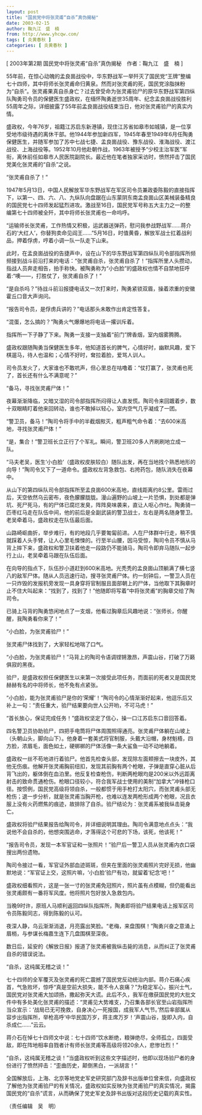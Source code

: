 ```yaml
---
layout: post
title: "国民党中将张灵甫“自杀”真伪揭秘"
date: 2003-02-15
author: 鞠九江　盛　楠
from: http://www.yhcqw.com/
tags: [ 炎黄春秋 ]
categories: [ 炎黄春秋 ]
---
```



[ 2003年第2期 国民党中将张灵甫“自杀”真伪揭秘　作者：鞠九江　盛　楠 ]


55年前，在惊心动魄的孟良崮战役中，华东野战军一举歼灭了国民党“王牌”整编七十四师，其中将师长张灵甫命归黄泉。然而对张灵甫的死，国民党涂脂抹粉为“自杀”。张灵甫果真自杀身亡？过去曾受命为张灵甫验尸的原华东野战军第四纵队陶勇司令员的保健医生盛政权，在缅怀陶勇逝世35周年、纪念孟良崮战役胜利55周年之际，详细披露了55年前孟良崮战役结束当日，他对张灵甫验尸的真实内情。


盛政权，今年76岁，祖籍江苏启东新港镇，现住江苏省如皋市如城镇，是一位享受地市级待遇的离休干部。他1944年参加新四军，1945年春至1949年6月任陶勇保健医生，并随军参加了苏中七战七捷、孟良崮战役、豫东战役、淮海战役、渡江战役、上海战役等。1952年10月他赴朝作战，1963年被授予“少校主治军医”军衔，离休前任如皋市人民医院副院长。最近他在笔者独家采访时，愤然抨击了国民党美化张灵甫的“自杀”之说。

“张灵甫自杀了！”


1947年5月13日，中国人民解放军华东野战军在军区司令员兼政委陈毅的直接指挥下，以第一、四、六、八、九纵队向盘踞在山东蒙阴东南孟良崮山区美械装备精良的国民党七十四师发起猛烈进攻。激战至16日，国民党军号称五大主力之一的整编第七十四师被全歼，其中将师长张灵甫也一命呜呼。


“运输师长张灵甫，工作热情又积极，运武器送弹药，慰问我参战野战军……蒋介石的‘大红人’，你替狗卖命见阎王……”5月16日，时值黄昏，解放军战士扛着战利品，押着俘虏，哼着小调一队一队走下山来。


此时，在孟良崮战役的告捷声中，设在山下的华东野战军第四纵队司令部指挥所频频接到战斗前沿打来的电话：“张灵甫自杀，张灵甫自杀了！”指挥所里人头攒动，指战人员奔走相告，拍手称快。被陶勇称为“小白脸”的盛政权也情不自禁地狂呼着:“噢——，打胜仗了，张灵甫自杀了！”

“是自杀吗？”待战斗前沿报捷电话又一次打来时，陶勇紧锁双眉，操着浓重的安徽霍丘口音大声询问。

“报告司令员，是俘虏兵讲的？”电话那头未敢作出肯定性答复。

“混蛋，怎么搞的？”陶勇火气爆爆地将电话一撂训斥着。

指挥所一下子静了下来。陶勇一支接一支抽着“前门”牌香烟，室内烟雾腾腾。

盛政权跟随陶勇当保健医生多年，他知道首长的脾气，心情好时，幽默风趣，爱下棋遛马，待人也温和；心情不好时，耷拉着脸，爱骂人训人。

司令员发火了，大家谁也不敢吭声，但心里总在咕噜着：“仗打赢了，张灵甫也死了，首长还有什么不满意呢？”

“备马，寻找张灵甫尸体！”

夜幕渐渐降临，又暗又湿的司令部指挥所闷得让人直发慌。陶司令来回踱着步，数十双眼睛盯着他来回转动，谁也不敢掉以轻心，室内空气几乎凝成了一团。

“警卫员，备马！”陶司令将手中的半截烟揿灭，粗声粗气命令着：“去600米高地，寻找张灵甫尸体！”

“是，集合！”警卫班长立正行了个军礼。瞬间，警卫班20多人齐刷刷地立成一队。

“马夫老吴，医生‘小白脸’（盛政权皮肤较白）随队出发，再在当地找个熟悉地形的向导！”陶司令又下了一道命令。盛政权左背急救包、右挎药包，随队消失在夜幕中。


从山下的第四纵队司令部指挥所至孟良崮600米高地，直线距离约8公里。雷雨过后，天空依然乌云密布，夜色朦朦胧胧。漫山遍野的山坡上一片恐惧，到处都是弹坑、死尸死马，有的尸体已腐烂发臭，阵阵臭味袭来，直让人呕心作吐。陶勇骑一匹枣红马走在队伍中间，他的前后是全副武装的警卫战士，左右是两名随身警卫。老吴牵着马，盛政权走在队伍最后面。


山路崎岖曲折，举步难行，有的地段几乎要匍匐前进。人在尸体群中行走，稍不慎就踩着人头手臂，让人心里毛悚悚的。行至半山腰，因马受惊，陶司令员不慎从马背上摔下来，盛政权和警卫扶着他走一段路仍不能骑马，陶司令即弃马随队一起步行上山，老吴牵着马跟在队伍后面。


在向导的指点下，队伍抄小道赶到600米高地。光秃秃的孟良崮山顶躺满了横七竖八的敌军尸体。随从人员迅速行动，搜寻张灵甫尸体。约一刻钟后，一警卫人员在一只炸毁的发报机旁发现一具身穿将官制服且面部朝上的尸体，当他取下其胸章时止不住大叫起来：“找到了，找到了！”他随即将写着“中将张灵甫”的胸章交给了陶司令。

已骑上马背的陶勇悠闲地点了一支烟，他看过胸章后风趣地说：“张师长，你醒醒，我陶勇看你来了！”

“小白脸，为张灵甫验尸！”

张灵甫尸体找到了，大家轻松地喘了口气。

“小白脸，为张灵甫验尸！”马背上的陶司令语调铿锵激昂，声震山谷，打破了万籁俱寂的黑夜。

验尸，是盛政权担任保健医生以来第一次接受此项任务，而面前的死者又是国民党赫赫有名的中将师长，他不免有点紧张。

“小白脸，能为张灵甫验尸是你的‘荣耀’！”陶司令的心情渐渐好起来，他逗乐后又补上一句：“责任重大，验尸结果要向世人公开哟，不可马虎！”

“首长放心，保证完成任务！”盛政权坚定了信心，操一口江苏启东口音回答着。


四名警卫员协助验尸，四把手电筒将尸体周围照得通亮。张灵甫尸体躺在山坡上（头朝山头，脚向山下）。他身着一套美式将官制服，头戴大沿帽，身材魁梧，四方脸，浓眉毛，面色如土，硬梆梆的尸体活像一条大鲨鱼一动不动地躺着。


盛政权一丝不苟地进行着验尸。他首先检查头部，发现除左面颊擦去一块皮外，其他无伤痕。他解开张灵甫胸前纽扣，发现其前胸有两个枪眼，子弹是直穿心脏从后背飞出的，躯体倒在血泊里。他反复检查枪伤，判断两枪眼均是200米以外远距离射击的致命贯通枪伤。枪眼口径较小，符合我军战士使用的美制“加拿大”冲锋枪口径。按惯例，国民党高级将领自杀，一般都惯于用手枪打太阳穴，而张灵甫头部无枪伤；退一步分析，就是张灵甫当胸开枪，也难以连发两枪形成两个枪眼，况且衣服上没有火药燃焦的痕迹，故排除了自杀。验尸结论为：张灵甫系被我纵击毙身亡。

盛政权将验尸结果报告给陶司令，并详细说明其理由。陶司令满意地点点头：“我说他不会自杀的，他想突围逃命，才落得这个可悲的下场，该死，他该死！”

“报告司令员，发现一本军官证和一张照片！”验尸后一警卫人员从张灵甫内衣口袋搜出两份遗物。

陶司令接过一看，军官证外部血迹斑斑，但夹在里面的张灵甫照片完好无损，他幽默地说：“军官证上交，这照片嘛，‘小白脸’验尸有功，就留着‘纪念’吧！”

盛政权细看照片，这是一张一寸的张灵甫免冠照片，照片虽有点模糊，但仍能看出张灵甫颇有一番将军风度。他将照片包好放入急救包内。

当晚9时许，原班人马顺利返回四纵队指挥所，陶勇即将验尸结果电话上报军区司令员陈毅同志，得到陈毅的认可。

夜深人静，乌云渐渐消退，月亮露出笑脸。“老梅，来盘围棋！”陶勇兴奋之意涌上眉梢，与参谋长梅嘉生连下几盘围棋至深夜。

数日后，延安的《解放日报》报道了张灵甫被我纵击毙的消息，从而纠正了张灵甫自杀的错误说法。

“自杀，这纯属无稽之谈！”


七十四师的全军覆灭及张灵甫的死亡震撼了国民党反动统治内部。蒋介石痛心疾首，气急败坏，惊呼“真是空前大损失，能不令人哀痛？”为稳定军心，振兴士气，国民党对张灵甫大加颂扬，撒起弥天大谎。此后不久，我军在缴获国民党的大批文件中有多处美化张灵甫的描述：“灵甫见大势难支，乃召集各部长官至山岩指挥所当众宣示：‘战局已无可挽救，自身决心一死报国，成我军人气节。’然后率部属从容步出指挥所，举枪高呼‘中华民国万岁，蒋主席万岁！’声震山谷，旋即入内，自杀成仁……”云云。

蒋介石在悼七十四师文中说：七十四师“饮水断绝，粮弹绝尽，全师孤立，四面受敌，即在阵地相率自戮者计有师长张灵甫等高级将领20余人，悲惨壮烈！”

“自杀，这纯属无稽之谈！”当盛政权听到这些文字描述时，他即以现场验尸者的身份进行了愤然抨击：“歪曲历史，颠倒黑白，一派胡言！”


全国解放后，上海、北京等地党史军史研究部门及辞书出版单位曾来信，向盛政权了解他为张灵甫验尸的有关情况，盛政权如实反映为张灵甫验尸的真实情况，揭露国民党的“自杀”谎言，从而确保了党史军史及辞书出版对这段历史记载的真实性。

（责任编辑　吴　明）


